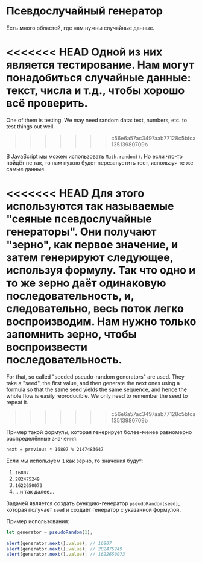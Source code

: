 
# Псевдослучайный генератор

Есть много областей, где нам нужны случайные данные.

<<<<<<< HEAD
Одной из них является тестирование. Нам могут понадобиться случайные данные: текст, числа и т.д., чтобы хорошо всё проверить.
=======
One of them is testing. We may need random data: text, numbers, etc. to test things out well.
>>>>>>> c56e6a57ac3497aab77128c5bfca13513980709b

В JavaScript мы можем использовать `Math.random()`. Но если что-то пойдёт не так, то нам нужно будет перезапустить тест, используя те же самые данные.

<<<<<<< HEAD
Для этого используются так называемые "сеяные псевдослучайные генераторы". Они получают "зерно", как первое значение, и затем генерируют следующее, используя формулу. Так что одно и то же зерно даёт одинаковую последовательность, и, следовательно, весь поток легко воспроизводим. Нам нужно только запомнить зерно, чтобы воспроизвести последовательность.
=======
For that, so called "seeded pseudo-random generators" are used. They take a "seed", the first value, and then generate the next ones using a formula so that the same seed yields the same sequence, and hence the whole flow is easily reproducible. We only need to remember the seed to repeat it.
>>>>>>> c56e6a57ac3497aab77128c5bfca13513980709b

Пример такой формулы, которая генерирует более-менее равномерно распределённые значения:

```
next = previous * 16807 % 2147483647
```

Если мы используем `1` как зерно, то значения будут:
1. `16807`
2. `282475249`
3. `1622650073`
4. ...и так далее...

Задачей является создать функцию-генератор `pseudoRandom(seed)`, которая получает `seed` и создаёт генератор с указанной формулой.

Пример использования:

```js
let generator = pseudoRandom(1);

alert(generator.next().value); // 16807
alert(generator.next().value); // 282475249
alert(generator.next().value); // 1622650073
```

